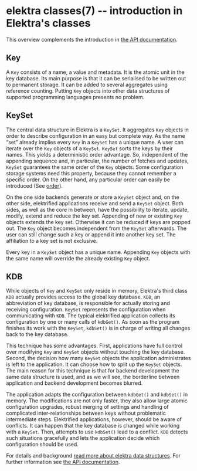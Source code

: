 elektra classes(7) -- introduction in Elektra's classes
=======================================================

This overview complements the introduction in
[the API documentation](http://doc.libelektra.org/api/current/html/).

## Key

A `Key` consists of a name, a value and metadata.
It is the atomic unit in the key database. Its main purpose is that it
can be serialised to be written out to permanent storage. It can be
added to several aggregates using reference counting.
Putting `Key` objects into other data structures of supported
programming languages presents no problem.

## KeySet

The central data structure in Elektra is a
`KeySet`.
It aggregates `Key` objects
in order to describe configuration in an easy
but complete way.
As the name “set” already implies every `Key` in a
`KeySet` has a unique name.
A user can iterate over the `Key` objects of a `KeySet`.
`KeySet` sorts the keys by their names.
This yields a deterministic order advantage.
So, independent of the appending sequence and, in particular,
the number of fetches and updates,
`KeySet` guarantees the same
order of the `Key` objects.
Some configuration storage systems need
this property, because they
cannot remember a specific order.
On the other hand, any particular order can easily be introduced
(See [order](/doc/METADATA.ini)).

On the one side
backends generate or store a `KeySet` object and,
on the other side,
elektrified applications receive and send a `KeySet` object.
Both sides, as well as the core in between,
have the possibility to iterate, update,
modify, extend and reduce the key set.
Appending of new or existing `Key` objects
extends the key set.
Otherwise it can be reduced if keys are
popped out.
The `Key` object becomes independent from the `KeySet` afterwards.
The user can still change such a key or append it into another key set.
The affiliation to a key set is not exclusive.

Every key in a `KeySet` object has a unique name. Appending `Key` objects with
the same name will override the already existing `Key` object.


## KDB

While objects of `Key` and `KeySet` only reside in memory,
Elektra's third class
`KDB` actually provides access to the global key database. `KDB`,
an abbreviation of key database, is responsible for
actually storing and receiving configuration. `KeySet` represents the
configuration when communicating with `KDB`.
The typical elektrified application collects its configuration by one or
many calls of `kdbGet()`.
As soon as the program finishes its work with the
`KeySet`,
`kdbSet()` is in charge of writing all changes back to the key
database.

This technique has some advantages. First, applications have full
control over modifying
`Key` and `KeySet` objects without touching the key database.
Second,
the decision how many `KeySet` objects the application
administrates is left to the application.
It can choose how to split up the `KeySet` objects.
The main reason for this technique is that for backend development the
same data structure is used, and
as we will see, the borderline between application
and backend development becomes blurred.

The application adapts the configuration between `kdbGet()`
and `kdbSet()` in memory.
The modifications are not only
faster, they also allow large atomic
configuration upgrades, robust merging of settings and handling of
complicated inter-relationships between keys without problematic
intermediate steps.
Elektrified applications, however, should be aware of conflicts.
It can happen that the key database is
changed while working with a `KeySet`.
Then, attempts to use `kdbSet()` lead to a conflict.
`KDB` detects such situations gracefully and lets the application decide
which configuration should be used.

For details and background
[read more about elektra data structures](elektra-data-structures.md).
For further information see
[the API documentation](http://doc.libelektra.org/api/current/html/).
